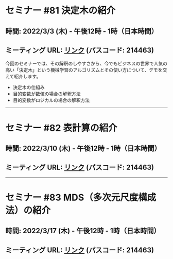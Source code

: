 # セミナー #81 決定木の紹介

## 時間: 2022/3/3 (木) - 午後12時 - 1時（日本時間）

## ミーティング URL: [リンク](https://us02web.zoom.us/j/331585134?pwd=VGVyeXBRWjFMT2hESFdhSU45Z2d0dz09) (パスコード: 214463)

今回のセミナーでは、その解釈のしやすさから、今でもビジネスの世界で人気の高い「決定木」という機械学習のアルゴリズムとその使い方について、デモを交えて紹介します。

- 決定木の仕組み
- 目的変数が数値の場合の解釈方法
- 目的変数がロジカルの場合の解釈方法

----

# セミナー #82 表計算の紹介

## 時間: 2022/3/10 (木) - 午後12時 - 1時（日本時間）

## ミーティング URL: [リンク](https://us02web.zoom.us/j/331585134?pwd=VGVyeXBRWjFMT2hESFdhSU45Z2d0dz09) (パスコード: 214463)

----

# セミナー #83 MDS（多次元尺度構成法）の紹介

## 時間: 2022/3/17 (木) - 午後12時 - 1時（日本時間）

## ミーティング URL: [リンク](https://us02web.zoom.us/j/331585134?pwd=VGVyeXBRWjFMT2hESFdhSU45Z2d0dz09) (パスコード: 214463)

